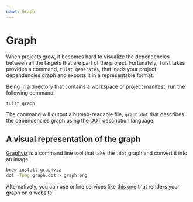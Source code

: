 ```yaml
---
name: Graph
---
```


# Graph

When projects grow, it becomes hard to visualize the dependencies between all the targets that are part of the project. Fortunately, Tuist takes provides a command, `tuist generates`, that loads your project dependencies graph and exports it in a representable format.

Being in a directory that contains a workspace or project manifest, run the following command:

```bash
tuist graph
```

The command will output a human-readable file, `graph.dot` that describes the dependencies graph using the [DOT](https://en.wikipedia.org/wiki/DOT_(graph_description_language)) description language.


## A visual representation of the graph

[Graphviz](https://formulae.brew.sh/formula/graphviz) is a command line tool that take the `.dot` graph and convert it into an image.

```bash
brew install graphviz
dot -Tpng graph.dot > graph.png
```

Alternatively, you can use online services like [this one](https://dreampuf.github.io/GraphvizOnline) that renders your graph on a website.